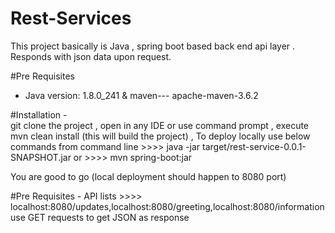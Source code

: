 # Rest-Services

This project basically is Java , spring boot based back end api layer .
Responds with json data upon request.

#Pre Requisites
  -   Java version: 1.8.0_241  & maven--- apache-maven-3.6.2

#Installation -  
  git clone the project , open in any IDE or use command prompt , execute mvn clean install (this will build the project) ,                     To deploy locally use below commands from command line 
      >>>>          java -jar target/rest-service-0.0.1-SNAPSHOT.jar
      or
      >>>>          mvn spring-boot:jar

You are good to go (local deployment should happen to 8080 port)
  
#Pre Requisites - 
API lists >>>>         localhost:8080/updates,localhost:8080/greeting,localhost:8080/information
  use GET requests to get JSON as response
